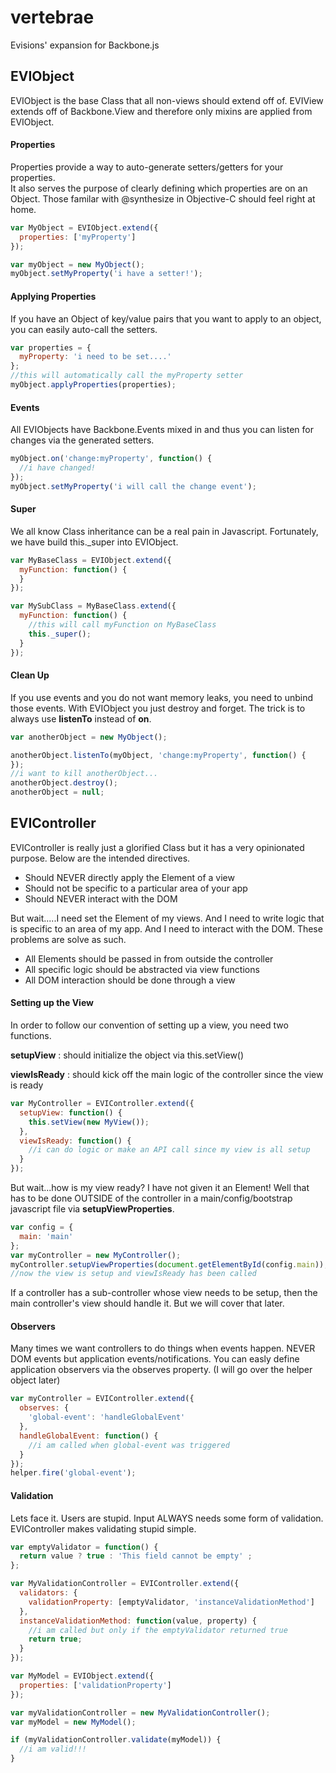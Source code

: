 # vertebrae

Evisions' expansion for Backbone.js


## EVIObject

EVIObject is the base Class that all non-views should extend off of.  EVIView extends off of Backbone.View and therefore only mixins are applied from EVIObject.

#### Properties

Properties provide a way to auto-generate setters/getters for your properties.  
It also serves the purpose of clearly defining which properties are on an Object.
Those familar with @synthesize in Objective-C should feel right at home.

```javascript
var MyObject = EVIObject.extend({
  properties: ['myProperty']
});

var myObject = new MyObject();
myObject.setMyProperty('i have a setter!');
```

#### Applying Properties

If you have an Object of key/value pairs that you want to apply to an object, you can easily auto-call the setters.

```javascript
var properties = {
  myProperty: 'i need to be set....'
};
//this will automatically call the myProperty setter
myObject.applyProperties(properties);
```

#### Events

All EVIObjects have Backbone.Events mixed in and thus you can listen for changes via the generated setters.

```javascript
myObject.on('change:myProperty', function() {
  //i have changed!
});
myObject.setMyProperty('i will call the change event');
```

#### Super

We all know Class inheritance can be a real pain in Javascript.  Fortunately, we have build this._super into EVIObject.

```javascript
var MyBaseClass = EVIObject.extend({
  myFunction: function() {
  }
});

var MySubClass = MyBaseClass.extend({
  myFunction: function() {
    //this will call myFunction on MyBaseClass
    this._super();
  }
});
```

#### Clean Up

If you use events and you do not want memory leaks, you need to unbind those events.  With EVIObject you just destroy and forget.
The trick is to always use **listenTo** instead of **on**.

```javascript
var anotherObject = new MyObject();

anotherObject.listenTo(myObject, 'change:myProperty', function() {
});
//i want to kill anotherObject...
anotherObject.destroy();
anotherObject = null;
```

## EVIController

EVIController is really just a glorified Class but it has a very opinionated purpose.  Below are the intended directives.

* Should NEVER directly apply the Element of a view
* Should not be specific to a particular area of your app
* Should NEVER interact with the DOM

But wait.....I need set the Element of my views.  And I need to write logic that is specific to an area of my app.   And I need to interact with the DOM.
These problems are solve as such.

* All Elements should be passed in from outside the controller
* All specific logic should be abstracted via view functions
* All DOM interaction should be done through a view


#### Setting up the View

In order to follow our convention of setting up a view, you need two functions.

**setupView**
: should initialize the object via this.setView()

**viewIsReady**
: should kick off the main logic of the controller since the view is ready

```javascript
var MyController = EVIController.extend({
  setupView: function() {
    this.setView(new MyView());
  },
  viewIsReady: function() {
    //i can do logic or make an API call since my view is all setup
  }
});
```

But wait...how is my view ready?  I have not given it an Element!
Well that has to be done OUTSIDE of the controller in a main/config/bootstrap javascript file via **setupViewProperties**.


```javascript
var config = {
  main: 'main'
};
var myController = new MyController();
myController.setupViewProperties(document.getElementById(config.main));
//now the view is setup and viewIsReady has been called
```

If a controller has a sub-controller whose view needs to be setup, then the main controller's view should handle it.  But we will cover that later.

#### Observers

Many times we want controllers to do things when events happen. NEVER DOM events but application events/notifications.  You can easly define application observers via the observes property.
(I will go over the helper object later)

```javascript
var myController = EVIController.extend({
  observes: {
    'global-event': 'handleGlobalEvent'
  },
  handleGlobalEvent: function() {
    //i am called when global-event was triggered
  }
});
helper.fire('global-event');
```

#### Validation

Lets face it.  Users are stupid.  Input ALWAYS needs some form of validation.  EVIController makes validating stupid simple.

```javascript
var emptyValidator = function() {
  return value ? true : 'This field cannot be empty' ;
};

var MyValidationController = EVIController.extend({
  validators: {
    validationProperty: [emptyValidator, 'instanceValidationMethod']
  },
  instanceValidationMethod: function(value, property) {
    //i am called but only if the emptyValidator returned true
    return true;
  }
});

var MyModel = EVIObject.extend({
  properties: ['validationProperty']
});

var myValidationController = new MyValidationController();
var myModel = new MyModel();

if (myValidationController.validate(myModel)) {
  //i am valid!!!
}
```